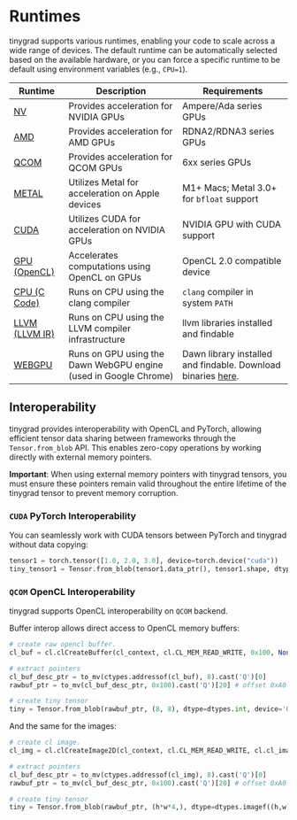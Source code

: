 # Runtimes

tinygrad supports various runtimes, enabling your code to scale across a wide range of devices. The default runtime can be automatically selected based on the available hardware, or you can force a specific runtime to be default using environment variables (e.g., `CPU=1`).

| Runtime | Description | Requirements |
|---------|-------------|--------------|
| [NV](https://github.com/tinygrad/tinygrad/tree/master/tinygrad/runtime/ops_nv.py) | Provides acceleration for NVIDIA GPUs | Ampere/Ada series GPUs |
| [AMD](https://github.com/tinygrad/tinygrad/tree/master/tinygrad/runtime/ops_amd.py) | Provides acceleration for AMD GPUs | RDNA2/RDNA3 series GPUs |
| [QCOM](https://github.com/tinygrad/tinygrad/tree/master/tinygrad/runtime/ops_qcom.py) | Provides acceleration for QCOM GPUs | 6xx series GPUs |
| [METAL](https://github.com/tinygrad/tinygrad/tree/master/tinygrad/runtime/ops_metal.py) | Utilizes Metal for acceleration on Apple devices | M1+ Macs; Metal 3.0+ for `bfloat` support |
| [CUDA](https://github.com/tinygrad/tinygrad/tree/master/tinygrad/runtime/ops_cuda.py) | Utilizes CUDA for acceleration on NVIDIA GPUs | NVIDIA GPU with CUDA support |
| [GPU (OpenCL)](https://github.com/tinygrad/tinygrad/tree/master/tinygrad/runtime/ops_gpu.py) | Accelerates computations using OpenCL on GPUs | OpenCL 2.0 compatible device |
| [CPU (C Code)](https://github.com/tinygrad/tinygrad/tree/master/tinygrad/runtime/ops_cpu.py) | Runs on CPU using the clang compiler | `clang` compiler in system `PATH` |
| [LLVM (LLVM IR)](https://github.com/tinygrad/tinygrad/tree/master/tinygrad/runtime/ops_llvm.py) | Runs on CPU using the LLVM compiler infrastructure | llvm libraries installed and findable |
| [WEBGPU](https://github.com/tinygrad/tinygrad/tree/master/tinygrad/runtime/ops_webgpu.py) | Runs on GPU using the Dawn WebGPU engine (used in Google Chrome) | Dawn library installed and findable. Download binaries [here](https://github.com/wpmed92/pydawn/releases/tag/v0.1.6). |

## Interoperability

tinygrad provides interoperability with OpenCL and PyTorch, allowing efficient tensor data sharing between frameworks through the `Tensor.from_blob` API. This enables zero-copy operations by working directly with external memory pointers.

**Important**: When using external memory pointers with tinygrad tensors, you must ensure these pointers remain valid throughout the entire lifetime of the tinygrad tensor to prevent memory corruption.

### `CUDA` PyTorch Interoperability

You can seamlessly work with CUDA tensors between PyTorch and tinygrad without data copying:
```python
tensor1 = torch.tensor([1.0, 2.0, 3.0], device=torch.device("cuda"))
tiny_tensor1 = Tensor.from_blob(tensor1.data_ptr(), tensor1.shape, dtype={torch.float:dtypes.float}[tensor1.dtype], device='CUDA')
```

### `QCOM` OpenCL Interoperability

tinygrad supports OpenCL interoperability on `QCOM` backend.

Buffer interop allows direct access to OpenCL memory buffers:
```python
# create raw opencl buffer.
cl_buf = cl.clCreateBuffer(cl_context, cl.CL_MEM_READ_WRITE, 0x100, None, status := ctypes.c_int32())

# extract pointers
cl_buf_desc_ptr = to_mv(ctypes.addressof(cl_buf), 8).cast('Q')[0]
rawbuf_ptr = to_mv(cl_buf_desc_ptr, 0x100).cast('Q')[20] # offset 0xA0 is a raw gpu pointer.

# create tiny tensor
tiny = Tensor.from_blob(rawbuf_ptr, (8, 8), dtype=dtypes.int, device='QCOM')
```

And the same for the images:
```python
# create cl image.
cl_img = cl.clCreateImage2D(cl_context, cl.CL_MEM_READ_WRITE, cl.cl_image_format(cl.CL_RGBA, cl.CL_FLOAT), w, h, 0, None, status := ctypes.c_int32())

# extract pointers
cl_buf_desc_ptr = to_mv(ctypes.addressof(cl_img), 8).cast('Q')[0]
rawbuf_ptr = to_mv(cl_buf_desc_ptr, 0x100).cast('Q')[20] # offset 0xA0 is a raw gpu pointer.

# create tiny tensor
tiny = Tensor.from_blob(rawbuf_ptr, (h*w*4,), dtype=dtypes.imagef((h,w)), device='QCOM')
```
